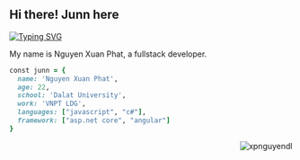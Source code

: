 ## Hi there! Junn here

<a href="https://git.io/typing-svg"><img src="https://readme-typing-svg.herokuapp.com?font=Fira+Code&duration=1000&pause=2000&vCenter=true&multiline=true&width=580&height=70&lines=Coders+debug+life's+glitches." alt="Typing SVG" /></a>

My name is Nguyen Xuan Phat, a fullstack developer. 
</br>

```ruby
const junn = {
  name: 'Nguyen Xuan Phat',
  age: 22,
  school: 'Dalat University',
  work: 'VNPT LDG',
  languages: ["javascript", "c#"],
  framework: ["asp.net core", "angular"]
}
```
<p align="end"> <img src="https://komarev.com/ghpvc/?username=XPNguyenDL&label=Profile%20views&color=9DBDFF&style=flat" alt="xpnguyendl" /> </p> 
